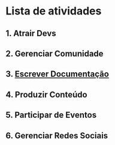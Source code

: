 # Lista de atividades

## 1. Atrair Devs

## 2. Gerenciar Comunidade

## 3. [Escrever Documentação](https://pedrowagner.github.io/DevRel/Documentacao)

## 4. Produzir Conteúdo

## 5. Participar de Eventos

## 6. Gerenciar Redes Sociais

